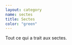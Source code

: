 ```yaml
---
layout: category
name: sectes
title: Sectes
color: "green"
---
```


Tout ce qui a trait aux sectes.

